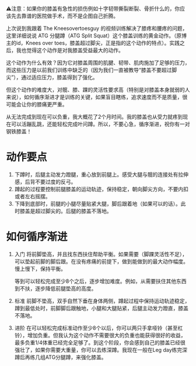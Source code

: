 ---
---

⚠️注意：如果你的膝盖有急性的损伤例如十字韧带撕裂断裂、骨折什么的，你应该先去靠谱的医院做手术，而不是企图自己折腾。

上次说到我跟着 The Kneesovertoesguy 的视频训练解决了膝疼和腰疼的问题，这里详细说说 ATG 分腿蹲（ATG Split Squat）这个膝盖训练的黄金动作。（原博主的id，Knees over toes，膝盖超过脚尖，正是指的这个动作的特点）。实践之后，我也觉得这个动作是对我膝盖受益最大的动作。

这个动作为什么有效？因为它对膝盖周围的肌腱、韧带、肌肉施加了足够的压力，而这些压力是以前我们训练中缺乏的（因为我们一直被教导“膝盖不要超过脚尖”），通过适应压力，膝盖得到了强化。

但这个动作的难度大，对髋、膝、踝的灵活性要求高（特别是对膝盖本身就弱的人来说），如何循序渐进才是训练的关键，如果盲目瞎练，追求速度而不是质量，很可能会让你的膝痛更严重。

从无法完成到现在可以负重，我大概花了2个月时间。我的膝盖也从受力就疼到现在可以活蹦乱跳，还能轻松完成叶问蹲。所以，不要心急，循序渐进，祝你有一对钢铁膝盖！

# 动作要点

1. 下蹲时，后腿主动发力蹬腿，重心放到前腿上。感受大腿与髋的连接处有拉伸感，后背不要过度的反弓。
2. 蹲起的过程要控制前腿膝盖的运动轨迹，保持稳定，朝向脚尖方向，不要内扣或者左右摇摆。
3. 下降到底部时，前腿的小腿尽量贴紧大腿，脚后跟着地（如果可以的话）。此时膝盖是超过脚尖的。后腿的膝盖不落地。

  

# 如何循序渐进

1. 入门
	将前脚垫高，并且找东西扶住帮助平衡。如果需要（脚踝灵活性不足），可以垫起前脚的脚后跟。在没有疼痛的前提下，做到能做到的最大动作幅度。慢上慢下，保持平衡。
	
	等到可以轻松完成至少8个之后，逐步增加难度。例如，从需要扶住其他东西到不扶，逐步降低前腿垫高的高度。

2. 标准
	前脚不垫高，双手自然下垂在身体两侧，蹲起过程中保持运动轨迹稳定，蹲到最低处时，前脚脚后跟触地，小腿和大腿贴紧，后腿主动发力蹬直，膝盖不落地。

3. 进阶
	在可以轻松完成标准动作至少8个以后，你可以两只手拿哑铃（甚至杠铃），增加负重。但我认为这个动作不需要很大的负重也能获得很好的收益，最多负重1/4体重已经完全足够了。到这个阶段，你会感到自己的膝盖已经很强壮了，如果你需要大重量，你可以去练深蹲。我现在一般在Leg day练完深蹲后再练几组ATG分腿蹲，来强化膝盖。